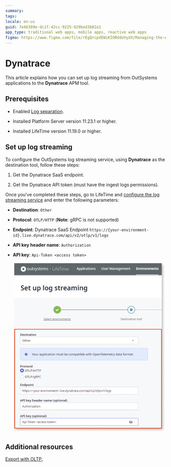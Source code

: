 ```yaml
---
summary: 
tags: 
locale: en-us
guid: 7e46389e-dc1f-42cc-9225-929bed3b82a1
app_type: traditional web apps, mobile apps, reactive web apps
figma: https://www.figma.com/file/rEgQrcpdEWiKIORddoVydX/Managing-the-Applications-Lifecycle?type=design&node-id=3139%3A322&mode=design&t=IIMVc2WTi7UxHv00-1
---
```


# Dynatrace

This article explains how you can set up log streaming from OutSystems applications to the **Dynatrace** APM tool.

## Prerequisites

* Enabled [Log separation](../../../setup-maintain/setup/logging-db/logs-separation-cloud/intro.md).

* Installed Platform Server version 11.23.1 or higher.

* Installed LifeTime version 11.19.0 or higher.

## Set up log streaming

To configure the OutSystems log streaming service, using **Dynatrace** as the destination tool, follow these steps:

1. Get the Dynatrace SaaS endpoint. 

1. Get the Dynatrace API token (must have the ingest logs permissions).

Once you've completed these steps, go to LifeTime and [configure the log streaming service](lifetime-streaming.md) and enter the following parameters:

* **Destination**: ``Other`` 
* **Protocol**: ``OTLP/HTTP`` (**Note**: gRPC is not supported)
* **Endpoint**: Dynatrace SaaS Endpoint  ``https://{your-environment-id}.live.dynatrace.com/api/v2/otlp/v1/logs``
* **API key header name**: ``Authorization``
* **API key**: ``Api-Token <access token>``

    ![Lifetime parameters](images/log-streaming-dynatrace-lt.png)

## Additional resources

[Export with OLTP.](https://www.dynatrace.com/support/help/extend-dynatrace/opentelemetry/getting-started/otlp-export)
